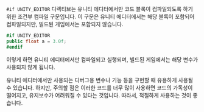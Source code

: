 `#if UNITY_EDITOR` 디렉티브는 유니티 에디터에서만 코드 블록이 컴파일되도록 하기 위한 조건부 컴파일 구문입니다. 이 구문은 유니티 에디터에서는 해당 블록이 포함되어 컴파일되지만, 빌드된 게임에서는 포함되지 않습니다.

```c#
#if UNITY_EDITOR
public float a = 3.0f;
#endif
```

이렇게 하면 유니티 에디터에서만 컴파일되고 실행되며, 빌드된 게임에서는 해당 변수가 사용되지 않게 됩니다.

유니티 에디터에서만 사용되는 디버그용 변수나 기능 등을 구현할 때 유용하게 사용될 수 있습니다. 하지만, 주의할 점은 이러한 코드를 너무 많이 사용하면 코드의 가독성이 떨어지고, 유지보수가 어려워질 수 있다는 것입니다. 따라서, 적절하게 사용하는 것이 좋습니다.